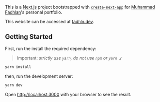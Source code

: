 This is a [Next.js](https://nextjs.org/) project bootstrapped with [`create-next-app`](https://github.com/vercel/next.js/tree/canary/packages/create-next-app) for [Muhammad Fadhlan](https://github.com/fadhln)'s personal portfolio.

This website can be accessed at [fadhln.dev](https://fadhln.dev).

## Getting Started

First, run the install the required dependency:

> Important: _strictly use `yarn`, do not use `npm` or `yarn 2`_

```bash
yarn install
```

then, run the development server:

```bash
yarn dev
```

Open [http://localhost:3000](http://localhost:3000) with your browser to see the result.
